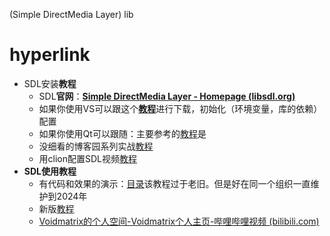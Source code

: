(Simple DirectMedia Layer) lib
# hyperlink
- SDL安装**教程**
	- SDL**官网**：**[Simple DirectMedia Layer - Homepage (libsdl.org)](https://www.libsdl.org/)**
	- 如果你使用VS可以跟这个[**教程**](https://blog.csdn.net/qq_72157449/article/details/130490332)进行下载，初始化（环境变量，库的依赖）配置
	- 如果你使用Qt可以跟随：主要参考的[教程](https://blog.csdn.net/m0_58311374/article/details/133410449)是
	- 没细看的博客园系列实战[教程](https://www.cnblogs.com/renhui/p/10466773.html)
 	- 用clion配置SDL视频[教程](https://www.bilibili.com/video/BV1w841157uD/?spm_id_from=333.880.my_history.page.click&vd_source=0b1e0779f26f0074a8d8a6fac88fc43f) 
- **SDL使用教程**
	- 有代码和效果的演示：[目录](https://tjumyk.github.io/sdl-tutorial-cn/contents.html)该教程过于老旧。但是好在同一个组织一直维护到2024年
	- 新版[教程](https://lazyfoo.net/tutorials/SDL/index.php)
	- [Voidmatrix的个人空间-Voidmatrix个人主页-哔哩哔哩视频 (bilibili.com)](https://space.bilibili.com/25864506)
